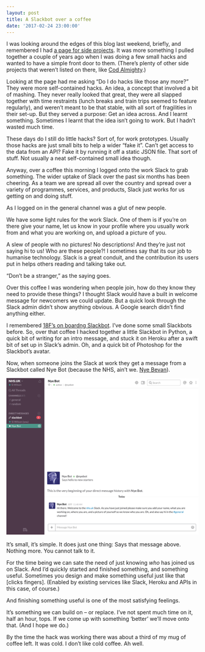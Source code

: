```yaml
---
layout: post
title: A Slackbot over a coffee
date: '2017-02-24 23:00:00'
---
```

I was looking around the edges of this blog last weekend, briefly, and remembered I had [a page for side projects](/side-projects). It was more something I pulled together a couple of years ago when I was doing a few small hacks and wanted to have a simple front door to them. (There’s plenty of other side projects that weren’t listed on there, like [Cod Almighty](///www.codalmighty.com/).)

Looking at the page had me asking “Do I do hacks like those any more?” They were more self-contained hacks. An idea, a concept that involved a bit of mashing. They never really looked that great, they were all slapped together with time restraints (lunch breaks and train trips seemed to feature regularly), and weren’t meant to be that stable, with all sort of fragilities in their set-up. But they served a purpose: Get an idea across. And I learnt something. Sometimes I learnt that the idea isn’t going to work. But I hadn’t wasted much time.

These days do I still do little hacks? Sort of, for work prototypes. Usually those hacks are just small bits to help a wider “fake it”. Can’t get access to the data from an API? Fake it by running it off a static JSON file. That sort of stuff. Not usually a neat self-contained small idea though.

Anyway, over a coffee this morning I logged onto the work Slack to grab something. The wider uptake of Slack over the past six months has been cheering. As a team we are spread all over the country and spread over a variety of programmes, services, and products, Slack just works for us getting on and doing stuff.

As I logged on in the general channel was a glut of new people.

We have some light rules for the work Slack. One of them is if you’re on there give your name, let us know in your profile where you usually work from and what you are working on, and upload a picture of you.

A slew of people with no pictures! No descriptions! And they’re just not saying hi to us! Who are these people?! I sometimes say that its our job to humanise technology. Slack is a great conduit, and the contribution its users put in helps others reading and talking take out.

“Don’t be a stranger,” as the saying goes.

Over this coffee I was wondering when people join, how do they know they need to provide these things? I thought Slack would have a built in welcome message for newcomers we could update. But a quick look through the Slack admin didn’t show anything obvious. A Google search didn’t find anything either.

I remembered [18F’s on boardng Slackbot](//18f.gsa.gov/2015/12/15/how-bot-named-dolores-landingham-transformed-18fs-onboarding/). I’ve done some small Slackbots before. So, over that coffee I hacked together a little Slackbot in Python, a quick bit of writing for an intro message, and stuck it on Heroku after a swift bit of set up in Slack’s admin. Oh, and a quick bit of Photoshop for the Slackbot’s avatar.

Now, when someone joins the Slack at work they get a message from a Slackbot called Nye Bot (because the NHS, ain’t we. [Nye Bevan](//en.wikipedia.org/wiki/Aneurin_Bevan)).

![](/assets/nyebot.jpg)

It’s small, it’s simple. It does just one thing: Says that message above. Nothing more. You cannot talk to it.

For the time being we can sate the need of just knowing _who_ has joined us on Slack. And I’d quickly started and finished something, and something useful. Sometimes you design and make something useful just like that [clicks fingers]. (Enabled by existing services like Slack, Heroku and APIs in this case, of course.)

And finishing something useful is one of the most satisfying feelings.

It’s something we can build on – or replace. I’ve not spent much time on it, half an hour, tops. If we come up with something ‘better’ we’ll move onto that. (And I hope we do.)

By the time the hack was working there was about a third of my mug of coffee left. It was cold. I don’t like cold coffee. Ah well.
